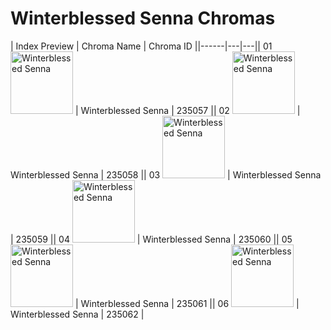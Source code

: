 # Winterblessed Senna Chromas

| Index  Preview | Chroma Name | Chroma ID ||------|---|---|| 01  <img src='https://raw.communitydragon.org/latest/plugins/rcp-be-lol-game-data/global/default/v1/champion-chroma-images/235/235057.png' alt='Winterblessed Senna' width='100'> | Winterblessed Senna | 235057 || 02  <img src='https://raw.communitydragon.org/latest/plugins/rcp-be-lol-game-data/global/default/v1/champion-chroma-images/235/235058.png' alt='Winterblessed Senna' width='100'> | Winterblessed Senna | 235058 || 03  <img src='https://raw.communitydragon.org/latest/plugins/rcp-be-lol-game-data/global/default/v1/champion-chroma-images/235/235059.png' alt='Winterblessed Senna' width='100'> | Winterblessed Senna | 235059 || 04  <img src='https://raw.communitydragon.org/latest/plugins/rcp-be-lol-game-data/global/default/v1/champion-chroma-images/235/235060.png' alt='Winterblessed Senna' width='100'> | Winterblessed Senna | 235060 || 05  <img src='https://raw.communitydragon.org/latest/plugins/rcp-be-lol-game-data/global/default/v1/champion-chroma-images/235/235061.png' alt='Winterblessed Senna' width='100'> | Winterblessed Senna | 235061 || 06  <img src='https://raw.communitydragon.org/latest/plugins/rcp-be-lol-game-data/global/default/v1/champion-chroma-images/235/235062.png' alt='Winterblessed Senna' width='100'> | Winterblessed Senna | 235062 |